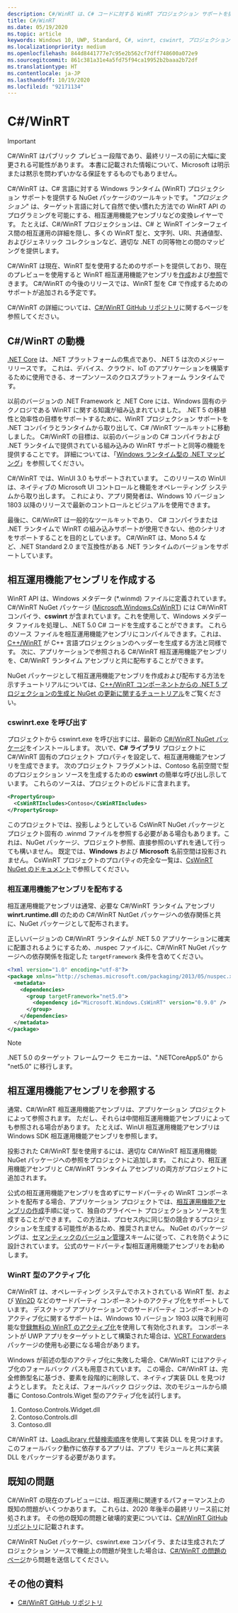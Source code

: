 ```yaml
---
description: C#/WinRT は、C# コードに対する WinRT プロジェクション サポートを提供するツール セットです。
title: C#/WinRT
ms.date: 05/19/2020
ms.topic: article
keywords: Windows 10, UWP, Standard, C#, winrt, cswinrt, プロジェクション
ms.localizationpriority: medium
ms.openlocfilehash: 844d8441777e7c95e2b562cf7dff748600a072e9
ms.sourcegitcommit: 861c381a31e4a5fd75f94ca19952b2baaa2b72df
ms.translationtype: HT
ms.contentlocale: ja-JP
ms.lasthandoff: 10/19/2020
ms.locfileid: "92171134"
---
```

# <a name="cwinrt"></a>C#/WinRT

> [!IMPORTANT]
> C#/WinRT はパブリック プレビュー段階であり、最終リリースの前に大幅に変更される可能性があります。 本書に記載された情報について、Microsoft は明示または黙示を問わずいかなる保証をするものでもありません。

C#/WinRT は、C# 言語に対する Windows ランタイム (WinRT) プロジェクション サポートを提供する NuGet パッケージのツールキットです。 "*プロジェクション*" は、ターゲット言語に対して自然で使い慣れた方法での WinRT API のプログラミングを可能にする、相互運用機能アセンブリなどの変換レイヤーです。 たとえば、C#/WinRT プロジェクションは、C# と WinRT インターフェイス間の相互運用の詳細を隠し、多くの WinRT 型と、文字列、URI、共通値型、およびジェネリック コレクションなど、適切な .NET の同等物との間のマッピングを提供します。

C#/WinRT は現在、WinRT 型を使用するためのサポートを提供しており、現在のプレビューを使用すると WinRT 相互運用機能アセンブリを[作成](#create-an-interop-assembly)および[参照](#reference-an-interop-assembly)できます。 C#/WinRT の今後のリリースでは、WinRT 型を C# で作成するためのサポートが追加される予定です。

C#/WinRT の詳細については、[C#/WinRT GitHub リポジトリ](https://aka.ms/cswinrt/repo)に関するページを参照してください。

## <a name="motivation-for-cwinrt"></a>C#/WinRT の動機

[.NET Core](/dotnet/core/) は、.NET プラットフォームの焦点であり、.NET 5 は次のメジャー リリースです。 これは、デバイス、クラウド、IoT のアプリケーションを構築するために使用できる、オープンソースのクロスプラットフォーム ランタイムです。

以前のバージョンの .NET Framework と .NET Core には、Windows 固有のテクノロジである WinRT に関する知識が組み込まれていました。 .NET 5 の移植性と効率性の目標をサポートするために、WinRT プロジェクション サポートを .NET コンパイラとランタイムから取り出して、C# /WinRT ツールキットに移動しました。 C#/WinRT の目標は、以前のバージョンの C# コンパイラおよび .NET ランタイムで提供されている組み込みの WinRT サポートと同等の機能を提供することです。 詳細については、「[Windows ランタイム型の .NET マッピング](../winrt-components/net-framework-mappings-of-windows-runtime-types.md)」を参照してください。

C#/WinRT では、WinUI 3.0 もサポートされています。 このリリースの WinUI は、ネイティブの Microsoft UI コントロールと機能をオペレーティング システムから取り出します。 これにより、アプリ開発者は、Windows 10 バージョン1803 以降のリリースで最新のコントロールとビジュアルを使用できます。

最後に、C#/WinRT は一般的なツールキットであり、 C# コンパイラまたは .NET ランタイムで WinRT の組み込みサポートが使用できない、他のシナリオをサポートすることを目的としています。 C#/WinRT は、Mono 5.4 など、.NET Standard 2.0 まで互換性がある .NET ランタイムのバージョンをサポートしています。

## <a name="create-an-interop-assembly"></a>相互運用機能アセンブリを作成する

WinRT API は、Windows メタデータ (*.winmd) ファイルに定義されています。 C#/WinRT NuGet パッケージ ([Microsoft.Windows.CsWinRT](https://www.nuget.org/packages/Microsoft.Windows.CsWinRT/)) には C#/WinRT コンパイラ、**cswinrt** が含まれています。これを使用して、Windows メタデータ ファイルを処理し、.NET 5.0 C# コードを生成することができます。 これらのソース ファイルを相互運用機能アセンブリにコンパイルできます。これは、[C++/WinRT](../cpp-and-winrt-apis/index.md) が C++ 言語プロジェクションのヘッダーを生成する方法と同様です。 次に、アプリケーションで参照される C#/WinRT 相互運用機能アセンブリを、C#/WinRT ランタイム アセンブリと共に配布することができます。

NuGet パッケージとして相互運用機能アセンブリを作成および配布する方法を示すチュートリアルについては、[C++/WinRT コンポーネントからの .NET 5 プロジェクションの生成と NuGet の更新に関するチュートリアル](net-projection-from-cppwinrt-component.md)をご覧ください。

### <a name="invoke-cswinrtexe"></a>cswinrt.exe を呼び出す

プロジェクトから cswinrt.exe を呼び出すには、最新の [C#/WinRT NuGet パッケージ](https://www.nuget.org/packages/Microsoft.Windows.CsWinRT/)をインストールします。 次いで、**C# ライブラリ** プロジェクトに C#/WinRT 固有のプロジェクト プロパティを設定して、相互運用機能アセンブリを生成できます。 次のプロジェクト フラグメントは、Contoso 名前空間で型のプロジェクション ソースを生成するための **cswinrt** の簡単な呼び出し示しています。 これらのソースは、プロジェクトのビルドに含まれます。

```xml
<PropertyGroup>
  <CsWinRTIncludes>Contoso</CsWinRTIncludes>
</PropertyGroup>
```

このプロジェクトでは、投影しようとしている CsWinRT NuGet パッケージとプロジェクト固有の .winmd ファイルを参照する必要がある場合もあります。これは、NuGet パッケージ、プロジェクト参照、直接参照のいずれを通して行っても構いません。 既定では、**Windows** および **Microsoft** 名前空間は投影されません。 CsWinRT プロジェクトのプロパティの完全な一覧は、[CsWinRT NuGet のドキュメント](https://github.com/microsoft/CsWinRT/blob/master/nuget/readme.md)で参照してください。

### <a name="distribute-the-interop-assembly"></a>相互運用機能アセンブリを配布する

相互運用機能アセンブリは通常、必要な C#/WinRT ランタイム アセンブリ **winrt.runtime.dll** のための C#/WinRT NutGet パッケージへの依存関係と共に、NuGet パッケージとして配布されます。

正しいバージョンの C#/WinRT ランタイムが .NET 5.0 アプリケーションに確実に配置されるようにするため、.nuspec ファイルに、C#/WinRT NuGet パッケージへの依存関係を指定した `targetFramework` 条件を含めてください。

```xml
<?xml version="1.0" encoding="utf-8"?>
<package xmlns="http://schemas.microsoft.com/packaging/2013/05/nuspec.xsd">
  <metadata>
    <dependencies>
      <group targetFramework="net5.0">
        <dependency id="Microsoft.Windows.CsWinRT" version="0.9.0" />
      </group>
    </dependencies>
  </metadata>
</package>
```

> [!NOTE]
> .NET 5.0 のターゲット フレームワーク モニカーは、".NETCoreApp5.0" から "net5.0" に移行します。 

## <a name="reference-an-interop-assembly"></a>相互運用機能アセンブリを参照する

通常、C#/WinRT 相互運用機能アセンブリは、アプリケーション プロジェクトによって参照されます。 ただし、それらは中間相互運用機能アセンブリによっても参照される場合があります。 たとえば、WinUI 相互運用機能アセンブリは Windows SDK 相互運用機能アセンブリを参照します。

投影された C#/WinRT 型を使用するには、適切な C#/WinRT 相互運用機能 NuGet パッケージへの参照をプロジェクトに追加します。 これにより、相互運用機能アセンブリと C#/WinRT ランタイム アセンブリの両方がプロジェクトに追加されます。

公式の相互運用機能アセンブリを含めずにサードパーティの WinRT コンポーネントを配布する場合、アプリケーション プロジェクトでは、[相互運用機能アセンブリの作成](#create-an-interop-assembly)手順に従って、独自のプライベート プロジェクション ソースを生成することができます。 この方法は、プロセス内に同じ型の競合するプロジェクションを生成する可能性があるため、推奨されません。 NuGet のパッケージングは、[セマンティックのバージョン管理](https://semver.org)スキームに従って、これを防ぐように設計されています。 公式のサードパーティ製相互運用機能アセンブリをお勧めします。

### <a name="winrt-type-activation"></a>WinRT 型のアクティブ化

C#/WinRT は、オペレーティング システムでホストされている WinRT 型、および [Win2D](https://www.nuget.org/packages/Win2D.uwp/) などのサードパーティ コンポーネントのアクティブ化をサポートしています。 デスクトップ アプリケーションでのサードパーティ コンポーネントのアクティブ化に関するサポートは、Windows 10 バージョン 1903 以降で利用可能な[登録無料の WinRT のアクティブ化](https://blogs.windows.com/windowsdeveloper/2019/04/30/enhancing-non-packaged-desktop-apps-using-windows-runtime-components/)を使用して有効化されます。 コンポーネントが UWP アプリをターゲットとして構築された場合は、[VCRT Forwarders](https://www.nuget.org/packages/Microsoft.VCRTForwarders.140/) パッケージの使用も必要になる場合があります。

Windows が前述の型のアクティブ化に失敗した場合、C#/WinRT にはアクティブ化のフォールバック パスも用意されています。 この場合、C#/WinRT は、完全修飾型名に基づき、要素を段階的に削除して、ネイティブ実装 DLL を見つけようとします。 たとえば、フォールバック ロジックは、次のモジュールから順番に Contoso.Controls.Wiget 型のアクティブ化を試行します。

1. Contoso.Controls.Widget.dll
2. Contoso.Controls.dll
3. Contoso.dll

C#/WinRT は、[LoadLibrary 代替検索順序](/windows/win32/dlls/dynamic-link-library-search-order#alternate-search-order-for-desktop-applications)を使用して実装 DLL を見つけます。 このフォールバック動作に依存するアプリは、アプリ モジュールと共に実装 DLL をパッケージする必要があります。

## <a name="known-issues"></a>既知の問題

C#/WinRT の現在のプレビューには、相互運用に関連するパフォーマンス上の既知の問題がいくつかあります。 これらは、2020 年後半の最終リリース前に対処されます。 その他の既知の問題と破壊的変更については、[C#/WinRT GitHub リポジトリ](https://aka.ms/cswinrt/repo)に記載されます。

C#/WinRT NuGet パッケージ、cswinrt.exe コンパイラ、または生成されたプロジェクション ソースで機能上の問題が発生した場合は、[C#/WinRT の問題のページ](https://github.com/microsoft/CsWinRT/issues)から問題を送信してください。

## <a name="additional-resources"></a>その他の資料

* [C#/WinRT GitHub リポジトリ](https://aka.ms/cswinrt/repo)
